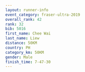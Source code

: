 ```yaml
---
layout: runner-info 
event_category: fraser-ultra-2019 
overall_rank: 42
rank: 32
bib: 5016
first_name: Chee Wai
last_name: Liew
distance: 50KM
country: PH
category_km: 50KM
gender: Male
finish_time: 7-47-30
---
```

